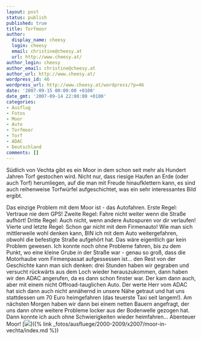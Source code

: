 ```yaml
---
layout: post
status: publish
published: true
title: Torfmoor
author:
  display_name: cheesy
  login: cheesy
  email: christine@cheesy.at
  url: http://www.cheesy.at/
author_login: cheesy
author_email: christine@cheesy.at
author_url: http://www.cheesy.at/
wordpress_id: 46
wordpress_url: http://www.cheesy.at/wordpress/?p=46
date: '2007-09-15 00:00:00 +0100'
date_gmt: '2007-09-14 22:00:00 +0100'
categories:
- Ausflug
- Fotos
- Moor
- Auto
- Torfmoor
- Torf
- ADAC
- Deutschland
comments: []
---
```

<!--:de-->Südlich von Vechta gibt es ein Moor in dem schon seit mehr als Hundert Jahren Torf gestochen wird. Nicht nur, dass riesige Haufen an Erde (oder auch Torf) herumliegen, auf die man mit Freude hinaufklettern kann, es sind auch reihenweise Torfwürfel aufgeschichtet, was ein sehr interessantes Bild ergibt.
Das einzige Problem mit dem Moor ist - das Autofahren. Erste Regel: Vertraue nie dem GPS! Zweite Regel: Fahre nicht weiter wenn die Straße aufhört! Dritte Regel: Auch nicht, wenn andere Autospuren vor dir verlaufen! Vierte und letzte Regel: Schon gar nicht mit dem Firmenauto!
Wie man sich mittlerweile wohl denken kann, BIN ich mit dem Auto weitergefahren, obwohl die befestigte Straße aufgehört hat. Das wäre eigentlich gar kein Problem gewesen. Ich konnte noch ohne Probleme fahren, bis zu dem Punkt, wo eine kleine Grube in der Straße war - genau so groß, dass die Motorhaube vom Firmenpassat aufgessessen ist... den Rest von der Geschichte kann man sich denken: drei Stunden haben wir gegraben und versucht rückwärts aus dem Loch wieder herauszukommen, dann haben wir den ADAC angerufen, da es dann schon finster war. Der kam dann auch, aber mit einem nicht Offroad-tauglichen Auto. Der werte Herr vom ADAC hat sich dann auch nicht annähernd in unsere Nähe getraut und hat uns stattdessen um 70 Euro heimgefahren (das teuerste Taxi seit langem!). Am nächsten Morgen haben wir dann bei einem netten Bauern angefragt, der uns dann ohne weitere Probleme locker aus der Bodenwelle gezogen hat. Dann konnte ich auch ohne Schwierigkeiten wieder heimfahren...
Abenteuer Moor!
[![](http://www.cheesy.at/wp-content/uploads/2007/09/torfmoor/2007-09-15-Moor_tn.jpg)]({% link _fotos/ausfluege/2000-2009/x2007/moor-in-vechta/index.md %})
